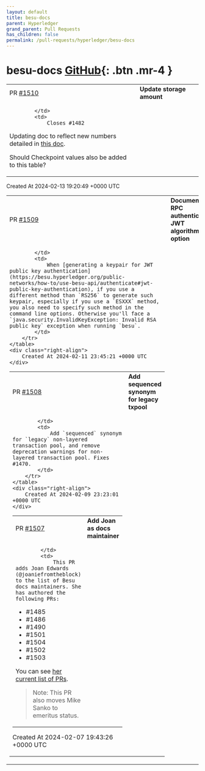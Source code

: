 ```yaml
---
layout: default
title: besu-docs
parent: Hyperledger
grand_parent: Pull Requests
has_children: false
permalink: /pull-requests/hyperledger/besu-docs
---
```


# besu-docs <span class="fs-3 right-align">[GitHub](https://github.com/hyperledger/besu-docs){: .btn .mr-4 }</span>


<div>
    <table>
        <tr>
            <td>
                PR <a href="https://github.com/hyperledger/besu-docs/pull/1510" class=".btn">#1510</a>
            </td>
            <td>
                <b>
                    Update storage amount
                </b>
            </td>
        </tr>
        <tr>
            <td>
                
            </td>
            <td>
                Closes #1482 


Updating doc to reflect new numbers detailed in [this doc](https://docs.google.com/document/d/1ykIANeVOh9E95-l-ZQU1L6QkyXwpaBcXhPEr7w3xuSs/edit#heading=h.vcpe6a3o9ru9). 

Should Checkpoint values also be added to this table?
            </td>
        </tr>
    </table>
    <div class="right-align">
        Created At 2024-02-13 19:20:49 +0000 UTC
    </div>
</div>

<div>
    <table>
        <tr>
            <td>
                PR <a href="https://github.com/hyperledger/besu-docs/pull/1509" class=".btn">#1509</a>
            </td>
            <td>
                <b>
                    Document RPC authentication JWT algorithm option
                </b>
            </td>
        </tr>
        <tr>
            <td>
                
            </td>
            <td>
                When [generating a keypair for JWT public key authentication](https://besu.hyperledger.org/public-networks/how-to/use-besu-api/authenticate#jwt-public-key-authentication), if you use a different method than `RS256` to generate such keypair, especially if you use a `ESXXX` method, you also need to specify such method in the command line options. Otherwise you'll face a `java.security.InvalidKeyException: Invalid RSA public key` exception when running `besu`.
            </td>
        </tr>
    </table>
    <div class="right-align">
        Created At 2024-02-11 23:45:21 +0000 UTC
    </div>
</div>

<div>
    <table>
        <tr>
            <td>
                PR <a href="https://github.com/hyperledger/besu-docs/pull/1508" class=".btn">#1508</a>
            </td>
            <td>
                <b>
                    Add sequenced synonym for legacy txpool
                </b>
            </td>
        </tr>
        <tr>
            <td>
                
            </td>
            <td>
                Add `sequenced` synonym for `legacy` non-layered transaction pool, and remove deprecation warnings for non-layered transaction pool. Fixes #1470.
            </td>
        </tr>
    </table>
    <div class="right-align">
        Created At 2024-02-09 23:23:01 +0000 UTC
    </div>
</div>

<div>
    <table>
        <tr>
            <td>
                PR <a href="https://github.com/hyperledger/besu-docs/pull/1507" class=".btn">#1507</a>
            </td>
            <td>
                <b>
                    Add Joan as docs maintainer
                </b>
            </td>
        </tr>
        <tr>
            <td>
                
            </td>
            <td>
                This PR adds Joan Edwards (@joaniefromtheblock) to the list of Besu docs maintainers. She has authored the following PRs:

- #1485 
- #1486 
- #1490 
- #1501 
- #1504 
- #1502 
- #1503 

You can see [her current list of PRs](https://github.com/hyperledger/besu-docs/pulls?q=is%3Apr+author%3Ajoaniefromtheblock+).

> Note: This PR also moves Mike Sanko to emeritus status.
            </td>
        </tr>
    </table>
    <div class="right-align">
        Created At 2024-02-07 19:43:26 +0000 UTC
    </div>
</div>

